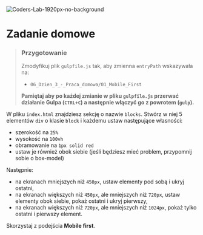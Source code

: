 ![Coders-Lab-1920px-no-background](https://user-images.githubusercontent.com/30623667/104709387-2b7ac180-571f-11eb-9b94-517aa6d501c9.png)



# Zadanie domowe

> ### Przygotowanie
> Zmodyfikuj plik `gulpfile.js` tak, aby zmienna `entryPath` wskazywała na:
> -  `06_Dzien_3_-_Praca_domowa/01_Mobile_First`
>
> **Pamiętaj aby po każdej zmianie w pliku `gulpfile.js` przerwać działanie Gulpa (`CTRL+C`) a następnie włączyć go z powrotem (`gulp`).**

W pliku `index.html` znajdziesz sekcję o nazwie `blocks`.
Stwórz w niej 5 elementów `div` o klasie `block` i każdemu ustaw następujące własności:
* szerokość na `25%`
* wysokość na `100vh`
* obramowanie na `1px solid red`
* ustaw je również obok siebie (jeśli będziesz mieć problem, przypomnij sobie o box-model)

Następnie:
* na ekranach mniejszych niż `450px`, ustaw elementy pod sobą i ukryj ostatni,
* na ekranach większych niż `450px`, ale mniejszych niż `720px`, ustaw elementy obok siebie, pokaż ostatni i ukryj pierwszy,
* na ekranach większych niż `720px`, ale mniejszych niż `1024px`, pokaż tylko ostatni i pierwszy element.

Skorzystaj z podejścia **Mobile first**.
